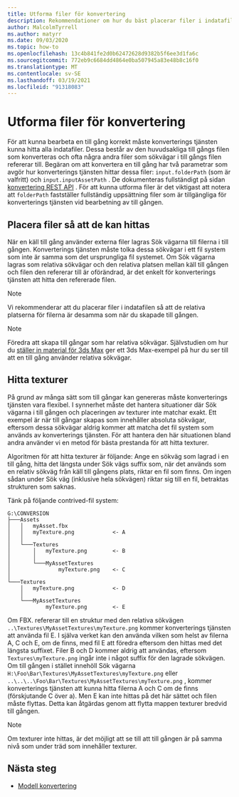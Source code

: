 ```yaml
---
title: Utforma filer för konvertering
description: Rekommendationer om hur du bäst placerar filer i indatafilen.
author: MalcolmTyrrell
ms.author: matyrr
ms.date: 09/03/2020
ms.topic: how-to
ms.openlocfilehash: 13c4b841fe2d0b62472628d9382b5f6ee3d1fa6c
ms.sourcegitcommit: 772eb9c6684dd4864e0ba507945a83e48b8c16f0
ms.translationtype: MT
ms.contentlocale: sv-SE
ms.lasthandoff: 03/19/2021
ms.locfileid: "91318083"
---
```

# <a name="laying-out-files-for-conversion"></a>Utforma filer för konvertering

För att kunna bearbeta en till gång korrekt måste konverterings tjänsten kunna hitta alla indatafiler.
Dessa består av den huvudsakliga till gångs filen som konverteras och ofta några andra filer som sökvägar i till gångs filen refererar till.
Begäran om att konvertera en till gång har två parametrar som avgör hur konverterings tjänsten hittar dessa filer: `input.folderPath` (som är valfritt) och `input.inputAssetPath` .
De dokumenteras fullständigt på sidan [konvertering REST API](conversion-rest-api.md) .
För att kunna utforma filer är det viktigast att notera att `folderPath` fastställer fullständig uppsättning filer som är tillgängliga för konverterings tjänsten vid bearbetning av till gången.

## <a name="placing-files-so-they-can-be-found"></a>Placera filer så att de kan hittas

När en käll till gång använder externa filer lagras Sök vägarna till filerna i till gången.
Konverterings tjänsten måste tolka dessa sökvägar i ett fil system som inte är samma som det ursprungliga fil systemet.
Om Sök vägarna lagras som relativa sökvägar och den relativa platsen mellan käll till gången och filen den refererar till är oförändrad, är det enkelt för konverterings tjänsten att hitta den refererade filen.

> [!Note]
> Vi rekommenderar att du placerar filer i indatafilen så att de relativa platserna för filerna är desamma som när du skapade till gången.

> [!Note]
> Föredra att skapa till gångar som har relativa sökvägar.
> Självstudien om hur du [ställer in material för 3ds Max](../../tutorials/modeling/3dsmax-material-setup.md) ger ett 3ds Max-exempel på hur du ser till att en till gång använder relativa sökvägar.

## <a name="finding-textures"></a>Hitta texturer

På grund av många sätt som till gångar kan genereras måste konverterings tjänsten vara flexibel.
I synnerhet måste det hantera situationer där Sök vägarna i till gången och placeringen av texturer inte matchar exakt.
Ett exempel är när till gångar skapas som innehåller absoluta sökvägar, eftersom dessa sökvägar aldrig kommer att matcha det fil system som används av konverterings tjänsten.
För att hantera den här situationen bland andra använder vi en metod för bästa prestanda för att hitta texturer.

Algoritmen för att hitta texturer är följande: Ange en sökväg som lagrad i en till gång, hitta det längsta under Sök vägs suffix som, när det används som en relativ sökväg från käll till gångens plats, riktar en fil som finns.
Om ingen sådan under Sök väg (inklusive hela sökvägen) riktar sig till en fil, betraktas strukturen som saknas.

Tänk på följande contrived-fil system: 
```
G:\CONVERSION
├───Assets
│   │   myAsset.fbx
│   │   myTexture.png            <- A
│   │
│   └───Textures
│       │   myTexture.png        <- B
│       │
│       └───MyAssetTextures
│               myTexture.png    <- C
│
└───Textures
    │   myTexture.png            <- D
    │
    └───MyAssetTextures
            myTexture.png        <- E
```
Om FBX. refererar till en struktur med den relativa sökvägen `..\Textures\MyAssetTextures\myTexture.png` kommer konverterings tjänsten att använda fil E. I själva verket kan den använda vilken som helst av filerna A, C och E, om de finns, med fil E att föredra eftersom den hittas med det längsta suffixet.
Filer B och D kommer aldrig att användas, eftersom `Textures\myTexture.png` ingår inte i något suffix för den lagrade sökvägen.
Om till gången i stället innehöll Sök vägarna `H:\Foo\Bar\Textures\MyAssetTextures\myTexture.png` eller `..\..\..\Foo\Bar\Textures\MyAssetTextures\myTexture.png` , kommer konverterings tjänsten att kunna hitta filerna A och C om de finns (förskjutande C över a). Men E kan inte hittas på det här sättet och filen måste flyttas.
Detta kan åtgärdas genom att flytta mappen texturer bredvid till gången.

> [!Note]
> Om texturer inte hittas, är det möjligt att se till att till gången är på samma nivå som under träd som innehåller texturer.

## <a name="next-steps"></a>Nästa steg

- [Modell konvertering](model-conversion.md)
